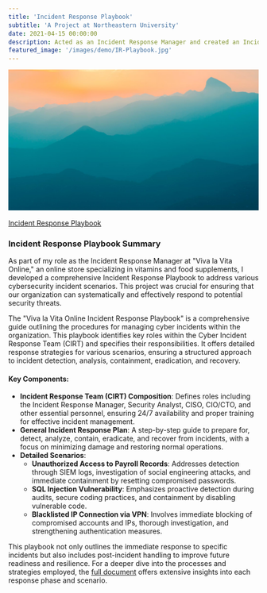 ```yaml
---
title: 'Incident Response Playbook'
subtitle: 'A Project at Northeastern University'
date: 2021-04-15 00:00:00
description: Acted as an Incident Response Manager and created an Incident Response Playbook for "Viva la Vita Online," ensuring effective management of cybersecurity incidents. The playbook covers detection, analysis, and recovery for threats like unauthorized access and SQL injections.
featured_image: '/images/demo/IR-Playbook.jpg'
---
```


![](/images/demo/demo-landscape.jpg)

[Incident Response Playbook](https://vkibaja.github.io/assets/Incidence_Response_Playbook_VK.pdf)

### Incident Response Playbook Summary

As part of my role as the Incident Response Manager at "Viva la Vita Online," an online store specializing in vitamins and food supplements, I developed a comprehensive Incident Response Playbook to address various cybersecurity incident scenarios. This project was crucial for ensuring that our organization can systematically and effectively respond to potential security threats.

The "Viva la Vita Online Incident Response Playbook" is a comprehensive guide outlining the procedures for managing cyber incidents within the organization. This playbook identifies key roles within the Cyber Incident Response Team (CIRT) and specifies their responsibilities. It offers detailed response strategies for various scenarios, ensuring a structured approach to incident detection, analysis, containment, eradication, and recovery.

#### Key Components:
- **Incident Response Team (CIRT) Composition**: Defines roles including the Incident Response Manager, Security Analyst, CISO, CIO/CTO, and other essential personnel, ensuring 24/7 availability and proper training for effective incident management.
- **General Incident Response Plan**: A step-by-step guide to prepare for, detect, analyze, contain, eradicate, and recover from incidents, with a focus on minimizing damage and restoring normal operations.
- **Detailed Scenarios**:
  - **Unauthorized Access to Payroll Records**: Addresses detection through SIEM logs, investigation of social engineering attacks, and immediate containment by resetting compromised passwords.
  - **SQL Injection Vulnerability**: Emphasizes proactive detection during audits, secure coding practices, and containment by disabling vulnerable code.
  - **Blacklisted IP Connection via VPN**: Involves immediate blocking of compromised accounts and IPs, thorough investigation, and strengthening authentication measures.

This playbook not only outlines the immediate response to specific incidents but also includes post-incident handling to improve future readiness and resilience. For a deeper dive into the processes and strategies employed, the [full document](https://vkibaja.github.io/assets/Incidence_Response_Playbook_VK.pdf) offers extensive insights into each response phase and scenario.



